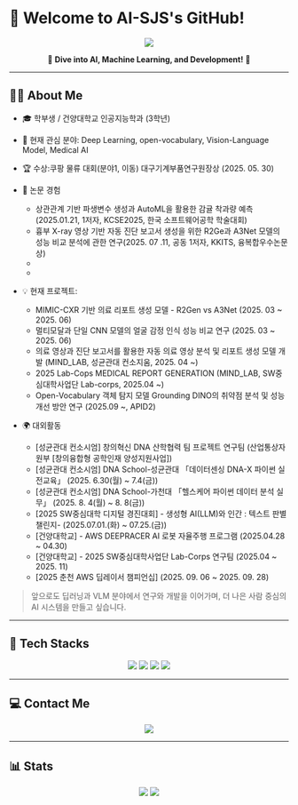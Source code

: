 # 👋 Welcome to AI-SJS's GitHub!

<div align="center">
  <img src="https://capsule-render.vercel.app/api?type=waving&color=gradient&height=180&section=header&text=AI-SJS's%20GitHub&fontSize=45&fontAlign=50&animation=fadeIn" />
  <p>
    🌟 <b>Dive into AI, Machine Learning, and Development!</b> 🌟
  </p>
  
</div>

---
## 🧑‍🎓 About Me

- 🎓 학부생 / 건양대학교 인공지능학과 (3학년)
- 🔬 현재 관심 분야: Deep Learning, open-vocabulary, Vision-Language Model, Medical AI
- 🏆 수상:쿠팡 물류 대회(분야1, 이동) 대구기계부품연구원장상 (2025. 05. 30)
- 📝 논문 경험
  - 상관관계 기반 파생변수 생성과 AutoML을 활용한 감귤 착과량 예측(2025.01.21, 1저자, KCSE2025, 한국 소프트웨어공학 학술대회)
  - 흉부 X-ray 영상 기반 자동 진단 보고서 생성을 위한 R2Ge과 A3Net 모델의 성능 비교 분석에 관한 연구(2025. 07 .11, 공동 1저자, KKITS, 융복합우수논문상)
  - 
  - 
- 💡 현재 프로젝트:
  - MIMIC-CXR 기반 의료 리포트 생성 모델 - R2Gen vs A3Net (2025. 03 ~ 2025. 06)
  - 멀티모달과 단일 CNN 모델의 얼굴 감정 인식 성능 비교 연구 (2025. 03 ~ 2025. 06)
  - 의료 영상과 진단 보고서를 활용한 자동 의료 영상 분석 및 리포트 생성 모델 개발 (MIND_LAB, 성균관대 컨소지움, 2025. 04 ~)
  - 2025 Lab-Cops MEDICAL REPORT GENERATION (MIND_LAB, SW중심대학사업단 Lab-corps, 2025.04 ~)
  - Open-Vocabulary 객체 탐지 모델 Grounding DINO의 취약점 분석 및 성능 개선 방안 연구 (2025.09 ~, APID2)
    
- 🌍 대외활동
  - [성균관대 컨소시엄] 창의혁신 DNA 산학협력 팀 프로젝트 연구팀 (산업통상자원부 [창의융합형 공학인재 양성지원사업])
  - [성균관대 컨소시엄] DNA School-성균관대 「데이터센싱 DNA-X 파이썬 실전교육」 (2025. 6.30(월) ~ 7.4(금))
  - [성균관대 컨소시엄] DNA School-가천대 「헬스케어 파이썬 데이터 분석 실무」 (2025. 8. 4(월) ~ 8. 8(금))
  - [2025 SW중심대학 디지털 경진대회] - 생성형 AI(LLM)와 인간 : 텍스트 판별 챌린지- (2025.07.01.(화) ~ 07.25.(금))
  - [건양대학교] - AWS DEEPRACER AI 로봇 자율주행 프로그램 (2025.04.28 ~ 04.30)
  - [건양대학교] - 2025 SW중심대학사업단 Lab-Corps 연구팀 (2025.04 ~ 2025. 11)
  - [2025 춘천 AWS 딥레이서 챔피언십] (2025. 09. 06 ~ 2025. 09. 28)
    
> 앞으로도 딥러닝과 VLM 분야에서 연구와 개발을 이어가며, 더 나은 사람 중심의 AI 시스템을 만들고 싶습니다.

---



## 🚀 **Tech Stacks**

<div align="center">
  <img src="https://img.shields.io/badge/Python-3776AB?style=for-the-badge&logo=python&logoColor=white" />
  <img src="https://img.shields.io/badge/PyTorch-EE4C2C?style=for-the-badge&logo=pytorch&logoColor=white" />
  <img src="https://img.shields.io/badge/Java-007396?style=for-the-badge&logo=java&logoColor=white" />
  <img src="https://img.shields.io/badge/Android%20Studio-3DDC84?style=for-the-badge&logo=androidstudio&logoColor=white" />
</div>

---

## 💻 **Contact Me**

<div align="center">
  <a href="mailto:ai-sjs@example.com">
    <img src="https://img.shields.io/badge/Gmail-D14836?style=for-the-badge&logo=gmail&logoColor=white" />
  </a>
</div>

---

## 📊 **Stats**

<div align="center">
  <img src="https://github-readme-stats.vercel.app/api?username=AI-SJS&show_icons=true&theme=radical" />
  <img src="https://github-readme-streak-stats.herokuapp.com?user=AI-SJS&theme=radical" />
</div>
